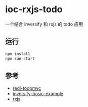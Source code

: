 # ioc-rxjs-todo

一个结合 inversify 和 rxjs 的 todo 应用

## 运行

```bash
npm install
npm run start
```

## 参考

- [redi-todomvc](https://github.com/wzhudev/redi-todomvc)
- [inversify-basic-example](https://github.com/inversify/inversify-basic-example)
- [rxjs](https://github.com/ReactiveX/rxjs)

